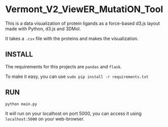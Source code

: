 # Vermont_V2_ViewER_MutatiON_Tool

This is a data visualization of protein ligands as a force-based d3.js layout made with Python, d3.js and 3DMol.

It takes a ``.csv`` file with the proteins and makes the visualization.

## INSTALL


The requirements for this projects are ``pandas`` and ``flask``.

To make it easy, you can use ``sudo pip install -r requirements.txt``

## RUN

``python main.py``

It will run on your localhost on port 5000, you can access it using ``localhost:5000`` on your web-browser.
